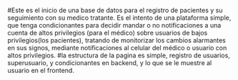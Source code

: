 #Este es el inicio de una base de datos para el registro de pacientes y su seguimiento con su medico tratante. Es el intento de una plataforma simple, que tenga condicionantes para decidir  mandar o no notificaciones a una cuenta de altos privilegios (para el médico) sobre usuarios de bajos privilegios(los pacientes), tratando de monitorizar los cambios alarmantes en sus signos, mediante notificaciones al celular del médico o usuario con altos privilegios.
#la estructura de la pagina es simple, registro de usuarios,  superusuario, y condicionantes en backend, y lo que se le muestre al usuario en el frontend.